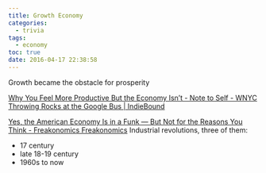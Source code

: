 ```yaml
---
title: Growth Economy
categories:
  - trivia
tags:
  - economy
toc: true
date: 2016-04-17 22:38:58
---
```


Growth became the obstacle for prosperity

[Why You Feel More Productive But the Economy Isn’t - Note to Self - WNYC](http://www.wnyc.org/story/you-work-harder-why/)
[Throwing Rocks at the Google Bus | IndieBound](http://www.indiebound.org/book/9781617230172)

[Yes, the American Economy Is in a Funk — But Not for the Reasons You Think - Freakonomics Freakonomics](http://freakonomics.com/podcast/american-growth/)
Industrial revolutions, three of them:
- 17 century
- late 18-19 century
- 1960s to now
